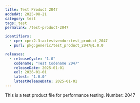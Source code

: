 ```yaml
---
title: Test Product 2047
addedAt: 2025-08-21
category: test
tags: test
permalink: /test-product-2047

identifiers:
  - cpe: cpe:2.3:a:testvendor:test_product_2047
  - purl: pkg:generic/test_product_2047@1.0.0

releases:
  - releaseCycle: "1.0"
    codename: "Test Codename 2047"
    releaseDate: 2025-01-01
    eol: 2026-01-01
    latest: "1.0.0"
    latestReleaseDate: 2025-01-01
---
```


This is a test product file for performance testing. Number: 2047
